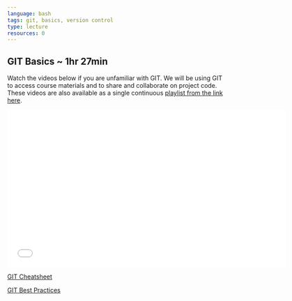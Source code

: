 ```yaml
---
language: bash
tags: git, basics, version control
type: lecture
resources: 0
---
```


## GIT Basics ~ 1hr 27min

Watch the videos below if you are unfamiliar with GIT. We will be using GIT to access course materials and to share and collaborate on project code. These videos are also available as a single continuous [playlist from the link here](https://www.youtube.com/watch?v=yeank75sObU&list=PLj148bJp5wiwdhbnxCrxZzbDcp4l7KDpX).

<iframe width="640" height="360" src="//www.youtube.com/embed/yeank75sObU?list=PLj148bJp5wiwdhbnxCrxZzbDcp4l7KDpX" frameborder="0" allowfullscreen></iframe>

[GIT Cheatsheet](http://www.git-tower.com/blog/assets/2013-05-22-git-cheat-sheet/cheat-sheet-large01.png)

[GIT Best Practices](http://www.git-tower.com/blog/assets/2013-05-22-git-cheat-sheet/cheat-sheet-large02.png)
